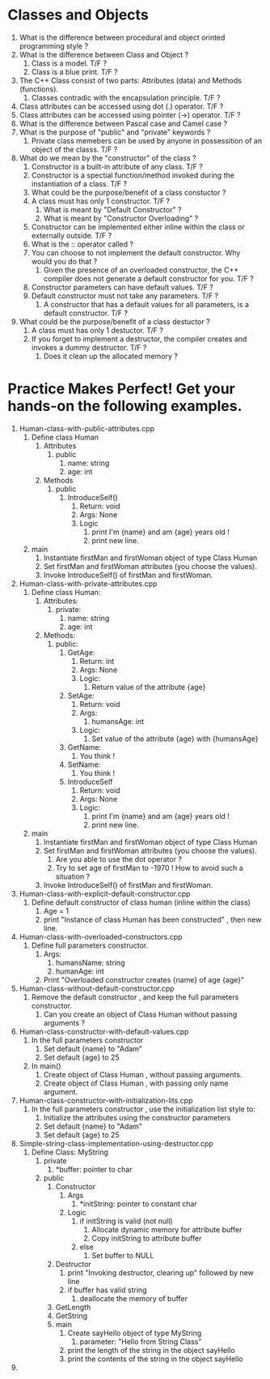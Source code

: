 # Classes and Objects

1. What is the difference between procedural and object orinted programming style ?
2. What is the difference between Class and Object ?
   1. Class is a model. T/F ?
   2. Class is a blue print. T/F ?
3. The C++ Class consist of two parts: Attributes (data) and Methods (functions).
   1. Classes contradic with the encapsulation principle. T/F ?
4. Class attributes can be accessed using dot (.) operator. T/F ?
5. Class attributes can be accessed using pointer (->) operator. T/F ?
6. What is the difference between Pascal case and Camel case ?
7. What is the purpose of "public" and "private" keywords ?
   1. Private class memebers can be used by anyone in possessition of an object of the classs. T/F ?
10. What do we mean by the "constructor" of the class ?
    1.  Constructor is a built-in attribute of any class. T/F ?
    2.  Constructor is a spectial function/method invoked during the instantiation of a class. T/F ?
    4.  What could be the purpose/benefit of a class constuctor ?
    5.  A class must has only 1 constructor. T/F ?
        1.  What is meant by "Default Constructor" ?
        2.  What is meant  by "Constructor Overloading" ?
    6.  Constructor can be implemented either inline within the class or externally outside. T/F ?
    7.  What is the :: operator called ?
    8.  You can choose to not implement the default constructor. Why would you do that ?
        1.  Given the presence of an overloaded constructor, the C++ compiler does not generate a 
            default constructor for you. T/F ?
    9.  Constructor parameters can have default values. T/F ?
    10. Default constructor must not take any parameters. T/F ?
        1.  A constructor that has a default values for all parameters, is a default constructor. T/F ?
11. What could be the purpose/benefit of a class destuctor ?
    1.  A class must has only 1 destuctor. T/F ?
    2.  If you forget to implement a destructor, the compiler creates and invokes a dummy destructor. T/F ?
        1.  Does it clean up the allocated memory ?

# Practice Makes Perfect! Get your hands-on the following examples.

1. Human-class-with-public-attributes.cpp
    1. Define class Human
       1. Attributes
          1. public
             1. name: string
             2. age: int
       2. Methods
          1. public
             1. IntroduceSelf()
                1. Return: void
                2. Args: None
                3. Logic
                   1. print I'm {name} and am {age} years old !
                   2. print new line.
    2. main
       1. Instantiate firstMan and firstWoman object of type Class Human
       2. Set firstMan and firstWoman attributes (you choose the values).
       3. Invoke IntroduceSelf() of firstMan and firstWoman.
2. Human-class-with-private-attributes.cpp
   1. Define class Human:
      1. Attributes:
         1. private:
            1. name: string
            2. age: int
      2. Methods:
         1. public:
            1. GetAge:
               1. Return: int
               2. Args: None
               3. Logic:
                  1. Return value of the attribute {age}
            2. SetAge:
               1. Return: void
               2. Args:
                  1. humansAge: int
               3. Logic:
                  1. Set value of the attribute {age} with {humansAge}
            3. GetName:
               1. You think !
            4. SetName:
               1. You think !
            5. IntroduceSelf
               1. Return: void
               2. Args: None
               3. Logic:
                  1. print I'm {name} and am {age} years old !
                  2. print new line.
   2. main
      1. Instantiate firstMan and firstWoman object of type Class Human
      2. Set firstMan and firstWoman attributes (you choose the values).
         1.  Are you able to use the dot operator ?
         2.  Try to set age of firstMan to -1970 ! How to avoid such a situation ?
      3. Invoke IntroduceSelf() of firstMan and firstWoman.
3. Human-class-with-explicit-default-constructor.cpp
    1. Define default constructor of class human (inline within the class)
       1. Age = 1
       2. print "Instance of class Human has been constructed" , then new line.
4. Human-class-with-overloaded-constructors.cpp
    1. Define full parameters constructor.
       1. Args:
          1. humansName: string
          2. humanAge: int
       2. Print "Overloaded constructor creates {name} of age {age}"
5. Human-class-without-default-constructor.cpp
   1. Remove the default constructor , and keep the full parameters constructor.
      1. Can you create an object of Class Human without passing arguments ?
6. Human-class-constructor-with-default-values.cpp
   1. In the full parameters constructor
      1. Set default {name} to "Adam"
      2. Set default {age} to 25
   2. In main()
      1. Create object of Class Human , without passing arguments.
      2. Create object of Class Human , with passing only name argument.
7. Human-class-constructor-with-initialization-lits.cpp
   1. In the full parameters constructor , use the initialization list style to:
      1. Initialize the attributes using the constructor parameters
      2. Set default {name} to "Adam"
      3. Set default {age} to 25
8. Simple-string-class-implementation-using-destructor.cpp
   1. Define Class: MyString
      1. private
         1. *buffer: pointer to char
      2. public
         1. Constructor
            1. Args
               1. *initString: pointer to constant char
            2. Logic
               1. if initString is valid (not null)
                     1. Allocate dynamic memory for attribute buffer
                     2. Copy initString to attribute buffer
               2. else
                  1. Set buffer to NULL
         2. Destructor
            1. print "Invoking destructor, clearing up" followed by new line
            2. if buffer has valid string
               1. deallocate the memory of buffer
         3. GetLength
         4. GetString
         5. main
            1. Create sayHello object of type MyString
               1. parameter: "Hello from String Class"
            2. print the length of the string in the object sayHello
            3. print the contents of the string in the object sayHello
9. 